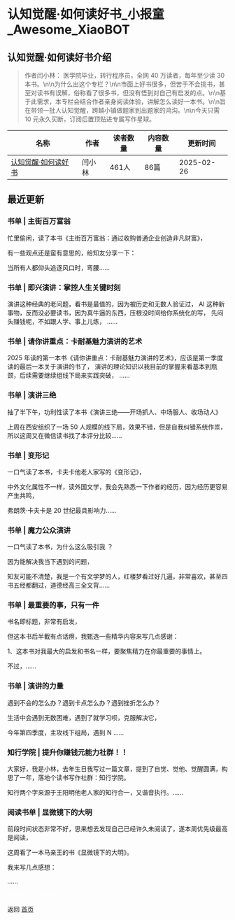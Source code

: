 # 认知觉醒·如何读好书_小报童_Awesome_XiaoBOT

## 认知觉醒·如何读好书介绍
> 作者闫小林： 医学院毕业，转行程序员，全网 40 万读者，每年至少读 30  
本书。\n​\n为什么出这个专栏？\n\n市面上好书很多，但苦于不会挑书，甚至对读书有误解，俗称看了很多书，但没有悟到对自己有启发的点。\n\n基于此需求，本专栏会结合作者亲身阅读体验，讲解怎么读好一本书。\n\n旨在带领一批人认知觉醒，跨越小镇做题家到出题家的鸿沟。\n\n今天只需  
10 元永久买断，订阅后置顶贴进专属写作星球。  
  


|名称|作者|读者数量|内容数量|更新时间|
|---|---|---|---|---|
|[认知觉醒·如何读好书](https://xiaobot.net/p/read?refer=0b133df9-27dc-423b-8101-639049001c13)|闫小林|461人|86篇|2025-02-26|

## 最近更新
### 书单 | 主街百万富翁

忙里偷闲，读了本书《主街百万富翁：通过收购普通企业创造非凡财富》，

有一些观点还是蛮有意思的，给知友分享一下：

当所有人都仰头追逐风口时，弯腰......

### 书单 | 即兴演讲：掌控人生关键时刻

演讲这种经典的老问题，看书是最值的，因为被历史和无数人验证过， AI 这种新事物，反而没必要读书，因为真牛逼的东西，压根没时间给你系统化的写，
先闷头赚钱呢，不如跟人学、事上儿练， ......

### 书单 | 请你讲重点：卡耐基魅力演讲的艺术

2025 年读的第一本书《请你讲重点：卡耐基魅力演讲的艺术》，应该是第一季度读的最后一本关于演讲的书了，
演讲的理论知识以我目前的掌握来看基本到瓶颈，后续需要继续组线下局来实践突破， ......

### 书单 | 演讲三绝

抽了半下午，功利性读了本书《演讲三绝——开场抓人、中场服人、收场动人》

上周在西安组织了一场 50 人规模的线下局，效果不错，但是自我纠错系统作祟，所以这周又在微信读书找了本评分比较......

### 书单 | 变形记

一口气读了本书，卡夫卡他老人家写的《变形记》，

中外文化属性不一样，读外国文学，我会先熟悉一下作者的经历，因为经历更容易产生共鸣，

弗朗茨·卡夫卡是 20 世纪最具影响力......

### 书单 | 魔力公众演讲

一口气读了本书，为什么这么吸引我 ？

因为能解决我当下遇到的问题，

知友可能不清楚，我是一个有文学梦的人，红楼梦看过好几遍，非常喜欢，甚至四书五经都翻过，道德经高三全文背......

### 书单 | 最重要的事，只有一件

书名即标题，非常有启发，

但这本书后半截有点话痨，我甄选一些精华内容来写几点感谢：

1、这本书对我最大的启发和书名一样，要聚焦精力在你最重要的事情上。

不过，......

### 书单 | 演讲的力量

遇到不会的怎么办？遇到卡点怎么办？遇到挫折怎么办？

生活中会遇到无数困难，遇到了就学习呗，克服解决它，

今年第四季度，主攻线下组局，遇到 N ......

### 知行学院 | 提升你赚钱元能力社群！！

大家好，我是小林，去年生日我写过一篇文章，提到了自觉、觉他、觉醒圆满，构思了一年，落地个读书写作社群：知行学院。

知行两个字来源于王阳明他老人家的知行合一，又谐音执行。......

### 阅读书单 | 显微镜下的大明

前段时间状态非常不好，思来想去发现自己已经许久未阅读了，遂本周优先级最高是阅读，

这周看了一本马亲王的书《显微镜下的大明》。

我来写几点感想：

......


<a href="https://github.com/Reno9527/awesome-xiaobot" style="color: white; text-decoration: none;">awesome-xiaobot</a>

返回 [首页](../README.md)
